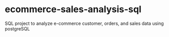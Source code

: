 # ecommerce-sales-analysis-sql
SQL project to analyze e-commerce customer, orders, and sales data using postgreSQL
